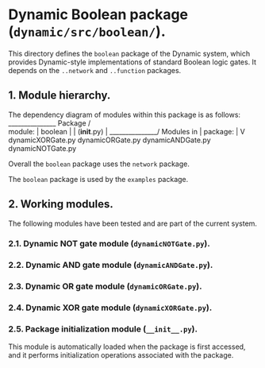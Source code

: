 # Dynamic Boolean package (`dynamic/src/boolean/`).

This directory defines the `boolean` package of the Dynamic system, which
provides Dynamic-style implementations of standard Boolean logic gates.
It depends on the `..network` and `..function` packages.

## 1. Module hierarchy.

The dependency diagram of modules within this package is as follows:
					 _______________
		Package 	/               \
		module:		|    boolean    |
					| (__init__.py) |
					\_______________/
		Modules in			|
		package:			|
							V
					dynamicXORGate.py
					dynamicORGate.py
					dynamicANDGate.py
					dynamicNOTGate.py
				
Overall the `boolean` package uses the `network` package.
				
The `boolean` package is used by the `examples` package.

## 2. Working modules.

The following modules have been tested and are part of the current system.

### 2.1. Dynamic NOT gate module (`dynamicNOTGate.py`).

### 2.2. Dynamic AND gate module (`dynamicANDGate.py`).

### 2.3. Dynamic OR gate module (`dynamicORGate.py`).

### 2.4. Dynamic XOR gate module (`dynamicXORGate.py`).

### 2.5. Package initialization module (`__init__.py`).

This module is automatically loaded when the package is first accessed,
and it performs initialization operations associated with the package.
